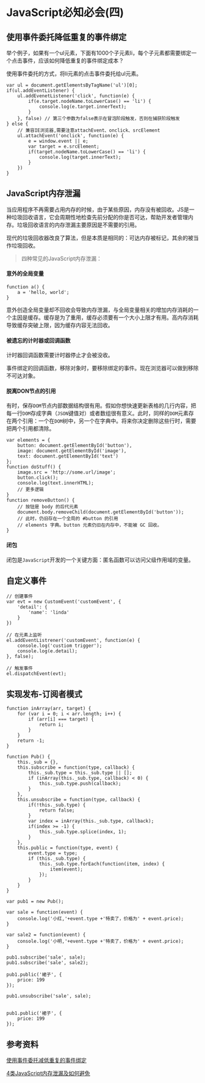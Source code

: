 # JavaScript必知必会(四)

## 使用事件委托降低重复的事件绑定

举个例子，如果有一个ul元素，下面有1000个子元素li，每个子元素都需要绑定一个点击事件，应该如何降低重复的事件绑定成本？

使用事件委托的方式，将li元素的点击事件委托给ul元素。

```
var ul = document.getElementsByTagName('ul')[0];
if(ul.addEventListener) {
    ul.addEvenetListener('click', function(e) {
        if(e.target.nodeName.toLowerCase() == 'li') {
            console.log(e.target.innerText);
        }
    }, false) // 第三个参数为false表示在冒泡阶段触发，否则在捕获阶段触发
} else {
    // 兼容IE浏览器,需要注意attachEvent、onclick、srcElement
    ul.attachEvent('onclick', function(e) {
        e = window.event || e;
        var target = e.srcElement;
        if(target.nodeName.toLowerCase() == 'li') {
            console.log(target.innerText);
        }
    })
}
```

## JavaScript内存泄漏

当应用程序不再需要占用内存的时候，由于某些原因，内存没有被回收。JS是一种垃圾回收语言，它会周期性地检查先前分配的你是否可达，帮助开发者管理内存。垃圾回收语言的内存泄漏主要原因是不需要的引用。

现代的垃圾回收器改良了算法，但是本质是相同的：可达内存被标记，其余的被当作垃圾回收。

> 四种常见的JavaScript内存泄漏：

#### 意外的全局变量

```
function a() {
    a = 'hello, world';
}
```

意外创造全局变量却不回收会导致内存泄漏，与全局变量相关的增加内存消耗的一个主因是缓存。缓存是为了重用，缓存必须要有一个大小上限才有用。高内存消耗导致缓存突破上限，因为缓存内容无法回收。

#### 被遗忘的计时器或回调函数

计时器回调函数需要计时器停止才会被没收。

事件绑定的回调函数，移除对象时，要移除绑定的事件。现在浏览器可以做到移除不可达对象。

#### 脱离DON节点的引用

有时，保存`DOM`节点内部数据结构很有用。假如你想快速更新表格的几行内容，把每一行`DOM`存成字典（`JSON`键值对）或者数组很有意义。此时，同样的`DOM`元素存在两个引用：一个在`DOM`树中，另一个在字典中。将来你决定删除这些行时，需要把两个引用都清除。

```
var elements = {
    button: document.getElementById('button'),
    image: document.getElementById('image'),
    text: document.getElementById('text')
};
function doStuff() {
    image.src = 'http://some.url/image';
    button.click();
    console.log(text.innerHTML);
    // 更多逻辑
}
function removeButton() {
    // 按钮是 body 的后代元素
    document.body.removeChild(document.getElementById('button'));
    // 此时，仍旧存在一个全局的 #button 的引用
    // elements 字典。button 元素仍旧在内存中，不能被 GC 回收。
}
```

#### 闭包

闭包是`JavaScript`开发的一个关键方面：匿名函数可以访问父级作用域的变量。

## 自定义事件

```
// 创建事件
var evt = new CustomEvent('customEvent', {
    'detail': {
        'name': 'linda'
    }
})

// 在元素上监听
el.addEventListrener('customEvent', function(e) {
    console.log('custiom trigger');
    console.log(e.detail);
}, false);

// 触发事件
el.dispatchEvent(evt);
```

## 实现发布-订阅者模式

```
function inArray(arr, target) {
	for (var i = 0; i < arr.length; i++) {
		if (arr[i] === target) {
			return i;
		}
	}
	return -1;
}

function Pub() {
	this._sub = {},
	this.subscribe = function(type, callback) {
		this._sub.type = this._sub.type || [];
		if (inArray(this._sub.type, callback) < 0) {
			this._sub.type.push(callback);
		}
    },
    this.unsubscribe = function(type, callback) {
        if(!this._sub.type) {
            return false;
        }
        var index = inArray(this._sub.type, callback);
        if(index >= -1) {
            this._sub.type.splice(index, 1);
        }
    },
	this.public = function(type, event) {
        event.type = type;
		if (this._sub.type) {
            this._sub.type.forEach(function(item, index) {
                item(event);   
            });
		}
	}
}

var pub1 = new Pub();

var sale = function(event) {
    console.log('小红,'+event.type +'特卖了，价格为' + event.price);
}

var sale2 = function(event) {
    console.log('小明,'+event.type +'特卖了，价格为' + event.price);
}

pub1.subscribe('sale', sale);
pub1.subscribe('sale', sale2);

pub1.public('裙子', {
    price: 199
});

pub1.unsubscribe('sale', sale);


pub1.public('裙子', {
    price: 199
});
```

## 参考资料

[使用事件委托减低重复的事件绑定](https://blog.csdn.net/fabulous1111/article/details/79006675)

[4类JavaScript内存泄漏及如何避免](https://jinlong.github.io/2016/05/01/4-Types-of-Memory-Leaks-in-JavaScript-and-How-to-Get-Rid-Of-Them/)